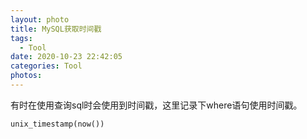 ```yaml
---
layout: photo
title: MySQL获取时间戳
tags:
  - Tool
date: 2020-10-23 22:42:05
categories: Tool
photos:
---
```

有时在使用查询sql时会使用到时间戳，这里记录下where语句使用时间戳。
<!--more-->
```mysql
unix_timestamp(now())
```
